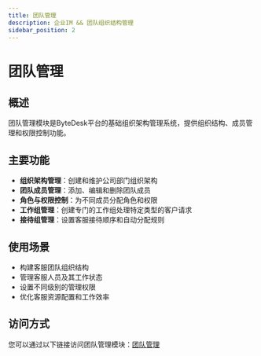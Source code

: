 ```yaml
---
title: 团队管理
description: 企业IM && 团队组织结构管理
sidebar_position: 2
---
```


# 团队管理

## 概述

团队管理模块是ByteDesk平台的基础组织架构管理系统，提供组织结构、成员管理和权限控制功能。

## 主要功能

- **组织架构管理**：创建和维护公司部门组织架构
- **团队成员管理**：添加、编辑和删除团队成员
- **角色与权限控制**：为不同成员分配角色和权限
- **工作组管理**：创建专门的工作组处理特定类型的客户请求
- **接待组管理**：设置客服接待顺序和自动分配规则

## 使用场景

- 构建客服团队组织结构
- 管理客服人员及其工作状态
- 设置不同级别的管理权限
- 优化客服资源配置和工作效率

## 访问方式

您可以通过以下链接访问团队管理模块：[团队管理](/team/)
